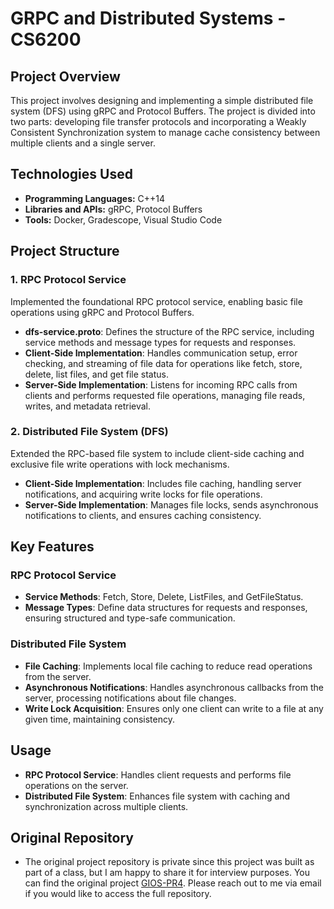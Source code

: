 # GRPC and Distributed Systems - CS6200

## Project Overview

This project involves designing and implementing a simple distributed file system (DFS) using gRPC and Protocol Buffers. The project is divided into two parts: developing file transfer protocols and incorporating a Weakly Consistent Synchronization system to manage cache consistency between multiple clients and a single server.

## Technologies Used

- **Programming Languages:** C++14
- **Libraries and APIs:** gRPC, Protocol Buffers
- **Tools:** Docker, Gradescope, Visual Studio Code

## Project Structure

### 1. RPC Protocol Service

Implemented the foundational RPC protocol service, enabling basic file operations using gRPC and Protocol Buffers.

- **dfs-service.proto**: Defines the structure of the RPC service, including service methods and message types for requests and responses.
- **Client-Side Implementation**: Handles communication setup, error checking, and streaming of file data for operations like fetch, store, delete, list files, and get file status.
- **Server-Side Implementation**: Listens for incoming RPC calls from clients and performs requested file operations, managing file reads, writes, and metadata retrieval.

### 2. Distributed File System (DFS)

Extended the RPC-based file system to include client-side caching and exclusive file write operations with lock mechanisms.

- **Client-Side Implementation**: Includes file caching, handling server notifications, and acquiring write locks for file operations.
- **Server-Side Implementation**: Manages file locks, sends asynchronous notifications to clients, and ensures caching consistency.

## Key Features

### RPC Protocol Service

- **Service Methods**: Fetch, Store, Delete, ListFiles, and GetFileStatus.
- **Message Types**: Define data structures for requests and responses, ensuring structured and type-safe communication.

### Distributed File System

- **File Caching**: Implements local file caching to reduce read operations from the server.
- **Asynchronous Notifications**: Handles asynchronous callbacks from the server, processing notifications about file changes.
- **Write Lock Acquisition**: Ensures only one client can write to a file at any given time, maintaining consistency.

## Usage
- **RPC Protocol Service**: Handles client requests and performs file operations on the server.
- **Distributed File System**: Enhances file system with caching and synchronization across multiple clients.

## Original Repository
- The original project repository is private since this project was built as part of a class, but I am happy to share it for interview purposes. You can find the original project [GIOS-PR4](https://github.com/NischalKhatri/omscs-gios-pr4). Please reach out to me via email if you would like to access the full repository.
